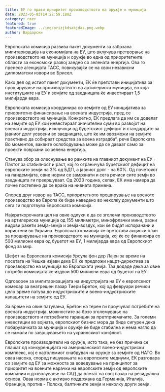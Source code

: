 ```yaml
---
title: ЕУ го прави приоритет производството на оружје и муниција
date: 2023-05-03T14:22:59.188Z
category: свет
featured: true
featuredImage: ../img/orizjkdsakjdas.png.webp
author: Вардарски
---
```


Европската комисија развива пакет документи за забрзана милитаризација на економијата на ЕУ, што вклучува претворање на производството на муниција и оружје во една од приоритетните области за економски развој заедно со зелената енергија. Ова го пренесе агенцијата ТАСС, повикувајќи се на свои независни дипломатски извори во Брисел.

Како дел од истиот пакет документи, ЕК ќе претстави иницијатива за проширување на производството на артилериска муниција, во која институциите на ЕУ и земјите од заедницата ќе инвестираат 1,5 милијарди евра.

Европската комисија координира со земјите од ЕУ иницијатива за приоритетно финансирање на воената индустрија, пред се производството на муниција. Конкретно, ЕК предлага да им се доделат на земјите од ЕУ кои инвестираат значителни суми во развојот на воената индустрија, исклучоци од буџетскиот дефицит и стандардите за јавниот долг усвоени во заедницата, што ќе им овозможи на земјите поактивно да собираат средства за воена изградба“, рече Европската Во моментов, ваквите ослободувања може да се даваат само за проекти поврзани со зелена енергија.

Станува збор за олеснување во рамките на главниот документ на ЕУ - Пактот за стабилност и раст, кој го ограничува буџетскиот дефицит на европските земји на 3% од БДП, а јавниот долг - на 60%. Од почетокот на пандемијата, овие норми се замрзнати и сега речиси сите земји во заедницата ги прекршуваат. Од 2023 година, сепак, ЕК има намера да почне постепено да се враќа на нивната примена.

Според друг извор на ТАСС, приоритетното проширување на военото производство во Европа ќе биде наведено во неколку документи што сега ги подготвува Европската комисија.

Најкраткорочната цел на овие одлуки е да се зголеми производството на артилериска муниција од 155 милиметри, минофрлачки мини, разни видови ракети земја-земја и земја-воздух, кои ќе бидат испорачани и користени во Украина. Европската комисија ќе претстави акциски план за проширување на производството на муниција, кој ќе се финансира со 500 милиони евра од буџетот на ЕУ, 1 милијарда евра од Европскиот фонд за мир.

Шефот на Европската комисија Урсула фон дер Лајен за време на посетата на Чешка изјави дека ЕК ќе предложи нацрт-директива за производство на муниција во Европската унија. Таа додаде дека за овие потреби комисијата ќе издвои 500 милиони евра од буџетот на ЕУ.

Одговорен за милитаризацијата на индустријата на ЕУ е европскиот комесар за внатрешен пазар Тиери Бретон, кој од февруари речиси цело време патува до индустриските и воено-индустриските капацитети на земјите од ЕУ.

За време на овие патувања, Бретон на терен ги проучувал потребите на воената индустрија, можностите за брзо зголемување на производството и потребните гаранции за претприемачите. За големи инвестиции во војната, европскиот бизнис мора да биде сигурен дека побарувачката за муниција и оружје ќе биде стабилна и нема нагло да се намали по завршувањето на украинскиот конфликт.

Европските производители на оружје, исто така, не без причина се плашат од конкуренцијата на американскиот воено-индустриски комплекс, кој е најголемиот снабдувач на оружје за земјите од НАТО. Во оваа насока, според пишувањата на европските медиуми, ЕК разговара со земјите од ЕУ за можноста за воведување на принципот за приоритет на воените нарачки на европските земји од европските компании и дозволување на САД да влезат на овој пазар на резидуална основа. Оваа норма е активно поддржана од Германија, Италија, Франција, против - Полска, балтичките земји и неколку други земји.
